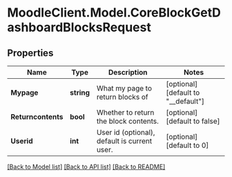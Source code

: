# MoodleClient.Model.CoreBlockGetDashboardBlocksRequest

## Properties

Name | Type | Description | Notes
------------ | ------------- | ------------- | -------------
**Mypage** | **string** | What my page to return blocks of | [optional] [default to "__default"]
**Returncontents** | **bool** | Whether to return the block contents. | [optional] [default to false]
**Userid** | **int** | User id (optional), default is current user. | [optional] [default to 0]

[[Back to Model list]](../README.md#documentation-for-models) [[Back to API list]](../README.md#documentation-for-api-endpoints) [[Back to README]](../README.md)

